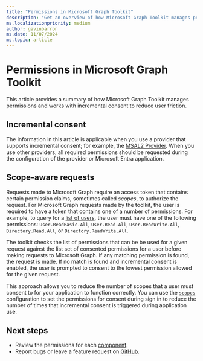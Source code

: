 ```yaml
---
title: "Permissions in Microsoft Graph Toolkit"
description: "Get an overview of how Microsoft Graph Toolkit manages permissions."
ms.localizationpriority: medium
author: gavinbarron
ms.date: 11/07/2024
ms.topic: article
---
```


# Permissions in Microsoft Graph Toolkit

This article provides a summary of how Microsoft Graph Toolkit manages permissions and works with incremental consent to reduce user friction.

## Incremental consent

The information in this article is applicable when you use a provider that supports incremental consent; for example, the [MSAL2 Provider](./providers/msal2.md). When you use other providers, all required permissions should be requested during the configuration of the provider or Microsoft Entra application.

## Scope-aware requests

Requests made to Microsoft Graph require an access token that contains certain permission claims, sometimes called *scopes*, to authorize the request. For Microsoft Graph requests made by the toolkit, the user is required to have a token that contains one of a number of permissions. For example, to query for a [list of users](/graph/api/user-list#permissions), the user must have one of the following permissions: `User.ReadBasic.All`, `User.Read.All`, `User.ReadWrite.All`, `Directory.Read.All`, or `Directory.ReadWrite.All`.

The toolkit checks the list of permissions that can be be used for a given request against the list set of consented permissions for a user before making requests to Microsoft Graph. If any matching permission is found, the request is made. If no match is found and incremental consent is enabled, the user is prompted to consent to the lowest permission allowed for the given request.

This approach allows you to reduce the number of scopes that a user must consent to for your application to function correctly. You can use the [`scopes`](./providers/providers.md#permission-scopes) configuration to set the permissions for consent during sign in to reduce the number of times that incremental consent is triggered during application use.

## Next steps

- Review the permissions for each [component](./overview.md#components).
- Report bugs or leave a feature request on [GitHub](https://aka.ms/mgt/issues).
